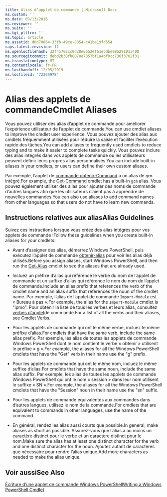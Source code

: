 ```yaml
---
title: Alias d’applet de commande | Microsoft Docs
ms.custom: ''
ms.date: 09/13/2016
ms.reviewer: ''
ms.suite: ''
ms.tgt_pltfrm: ''
ms.topic: article
ms.assetid: d0d70864-33fb-49ce-8054-c41ba19fd554
caps.latest.revision: 11
ms.openlocfilehash: 32f45702cc0d28e6652ef61ebdbe085291013408
ms.sourcegitcommit: debd2b38fb8070a7357bf1a4bf9cc736f3702f31
ms.translationtype: MT
ms.contentlocale: fr-FR
ms.lasthandoff: 12/05/2019
ms.locfileid: "72369978"
---
```

# <a name="cmdlet-aliases"></a><span data-ttu-id="6b1bc-102">Alias des applets de commande</span><span class="sxs-lookup"><span data-stu-id="6b1bc-102">Cmdlet Aliases</span></span>

<span data-ttu-id="6b1bc-103">Vous pouvez utiliser des alias d’applet de commande pour améliorer l’expérience utilisateur de l’applet de commande.</span><span class="sxs-lookup"><span data-stu-id="6b1bc-103">You can use cmdlet aliases to improve the cmdlet user experience.</span></span> <span data-ttu-id="6b1bc-104">Vous pouvez ajouter des alias aux cmdlets fréquemment utilisées pour réduire la saisie et faciliter l’exécution rapide des tâches.</span><span class="sxs-lookup"><span data-stu-id="6b1bc-104">You can add aliases to frequently used cmdlets to reduce typing and to make it easier to complete tasks quickly.</span></span> <span data-ttu-id="6b1bc-105">Vous pouvez inclure des alias intégrés dans vos applets de commande ou les utilisateurs peuvent définir leurs propres alias personnalisés.</span><span class="sxs-lookup"><span data-stu-id="6b1bc-105">You can include built-in aliases in your cmdlets, or users can define their own custom aliases.</span></span>

<span data-ttu-id="6b1bc-106">Par exemple, l’applet de [commande obtenir-Command](/powershell/module/microsoft.powershell.core/get-command) a un alias de `gcm` intégré.</span><span class="sxs-lookup"><span data-stu-id="6b1bc-106">For example, the [Get-Command](/powershell/module/microsoft.powershell.core/get-command) cmdlet has a built-in `gcm` alias.</span></span> <span data-ttu-id="6b1bc-107">Vous pouvez également utiliser des alias pour ajouter des noms de commande d’autres langues afin que les utilisateurs n’aient pas à apprendre de nouvelles commandes.</span><span class="sxs-lookup"><span data-stu-id="6b1bc-107">You can also use aliases to add command names from other languages so that users do not have to learn new commands.</span></span>

## <a name="alias-guidelines"></a><span data-ttu-id="6b1bc-108">Instructions relatives aux alias</span><span class="sxs-lookup"><span data-stu-id="6b1bc-108">Alias Guidelines</span></span>

<span data-ttu-id="6b1bc-109">Suivez ces instructions lorsque vous créez des alias intégrés pour vos applets de commande :</span><span class="sxs-lookup"><span data-stu-id="6b1bc-109">Follow these guidelines when you create built-in aliases for your cmdlets:</span></span>

- <span data-ttu-id="6b1bc-110">Avant d’assigner des alias, démarrez Windows PowerShell, puis exécutez l’applet de commande [obtenir-alias](/powershell/module/Microsoft.PowerShell.Utility/Get-Alias) pour voir les alias déjà utilisés.</span><span class="sxs-lookup"><span data-stu-id="6b1bc-110">Before you assign aliases, start Windows PowerShell, and then run the [Get-Alias](/powershell/module/Microsoft.PowerShell.Utility/Get-Alias) cmdlet to see the aliases that are already used.</span></span>

- <span data-ttu-id="6b1bc-111">Incluez un préfixe d’alias qui référence le verbe du nom de l’applet de commande et un suffixe d’alias qui référence le nom du nom de l’applet de commande.</span><span class="sxs-lookup"><span data-stu-id="6b1bc-111">Include an alias prefix that references the verb of the cmdlet name and an alias suffix that references the noun of the cmdlet name.</span></span> <span data-ttu-id="6b1bc-112">Par exemple, l’alias de l’applet de commande `Import-Module` est « Bureau à pas ».</span><span class="sxs-lookup"><span data-stu-id="6b1bc-112">For example, the alias for the `Import-Module` cmdlet is "ipmo".</span></span> <span data-ttu-id="6b1bc-113">Pour obtenir la liste de tous les verbes et leurs alias, consultez [verbes d’applet](./approved-verbs-for-windows-powershell-commands.md)de commande.</span><span class="sxs-lookup"><span data-stu-id="6b1bc-113">For a list of all the verbs and their aliases, see [Cmdlet Verbs](./approved-verbs-for-windows-powershell-commands.md).</span></span>

- <span data-ttu-id="6b1bc-114">Pour les applets de commande qui ont le même verbe, incluez le même préfixe d’alias.</span><span class="sxs-lookup"><span data-stu-id="6b1bc-114">For cmdlets that have the same verb, include the same alias prefix.</span></span> <span data-ttu-id="6b1bc-115">Par exemple, les alias de toutes les applets de commande Windows PowerShell dont le nom contient le verbe « obtenir » utilisent le préfixe « g ».</span><span class="sxs-lookup"><span data-stu-id="6b1bc-115">For example, the aliases for all the Windows PowerShell cmdlets that have the "Get" verb in their name use the "g" prefix.</span></span>

- <span data-ttu-id="6b1bc-116">Pour les applets de commande qui ont le même nom, incluez le même suffixe d’alias.</span><span class="sxs-lookup"><span data-stu-id="6b1bc-116">For cmdlets that have the same noun, include the same alias suffix.</span></span> <span data-ttu-id="6b1bc-117">Par exemple, les alias de toutes les applets de commande Windows PowerShell qui ont le nom « session » dans leur nom utilisent le suffixe « SN ».</span><span class="sxs-lookup"><span data-stu-id="6b1bc-117">For example, the aliases for all the Windows PowerShell cmdlets that have the "Session" noun in their name use the "sn" suffix.</span></span>

- <span data-ttu-id="6b1bc-118">Pour les applets de commande équivalentes aux commandes dans d’autres langues, utilisez le nom de la commande.</span><span class="sxs-lookup"><span data-stu-id="6b1bc-118">For cmdlets that are equivalent to commands in other languages, use the name of the command.</span></span>

- <span data-ttu-id="6b1bc-119">En général, rendez les alias aussi courts que possible.</span><span class="sxs-lookup"><span data-stu-id="6b1bc-119">In general, make aliases as short as possible.</span></span> <span data-ttu-id="6b1bc-120">Assurez-vous que l’alias a au moins un caractère distinct pour le verbe et un caractère distinct pour le nom.</span><span class="sxs-lookup"><span data-stu-id="6b1bc-120">Make sure the alias has at least one distinct character for the verb and one distinct character for the noun.</span></span> <span data-ttu-id="6b1bc-121">Ajoutez autant de caractères que nécessaire pour rendre l’alias unique.</span><span class="sxs-lookup"><span data-stu-id="6b1bc-121">Add more characters as needed to make the alias unique.</span></span>

## <a name="see-also"></a><span data-ttu-id="6b1bc-122">Voir aussi</span><span class="sxs-lookup"><span data-stu-id="6b1bc-122">See Also</span></span>

[<span data-ttu-id="6b1bc-123">Écriture d’une applet de commande Windows PowerShell</span><span class="sxs-lookup"><span data-stu-id="6b1bc-123">Writing a Windows PowerShell Cmdlet</span></span>](./writing-a-windows-powershell-cmdlet.md)
